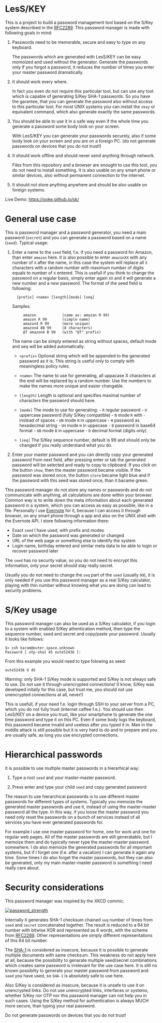 # LesS/KEY

This is a project to build a password management tool based on the
S/Key system described in the
[RFC2289](https://tools.ietf.org/html/rfc2289). This password manager
is made with following goals in mind:

1. Passwords need to be memorable, secure and easy to type on any
   keyboard.
   
   The passwords which are generated with LesS/KEY can be easy
   momoized and used without the generator. Generate the passwords
   only if you forgot a password, it reduces the number of times you
   enter your master password dramatically.

1. It should work every where.

   In fact you even do not require this particular tool, but can use
   any tool which is capable of generating S/Key SHA-1 passwords. So
   you have the garantee, that you can generate the password also
   without access to this particular tool. For most UNIX systems you
   can install the `skey` or equivalent command, which also generate
   exactly the same passwords.
   
1. You should be able to use it in a safe way even if the whole time
   you generate a password some body look on your screen.
   
   With LesS/KEY you can generate your passwords securely, also if
   some body look on your screen and you are on a foreign PC. (do not
   generate passwords on devices that you do not trust!)
   
1. It should work offline and should never send anything through
   network.
   
   Files from this repository and a browser are enought to use this
   tool, you do not need to install something. It is also usable on
   any smart phone or similar devices, also without permanent
   connection to the internet.
   
1. It should not store anything anywhere and should be also usable on
   foreign systems.

Live Demo: https://ooke.github.io/sk/

# General use case

This is password manager and a password generator, you need a main
password (`secret`) and you can generate a password based on a
name (`seed`). Typical usage:

1. Enter a name to the `seed` field, f.e. if you need a password for
   Amazon, than enter `amazon` here. It is also possible to enter
   `amazonXX` with any number of `X` after the name, in this case the
   system will replace all `X` characters with a random number with
   maximum number of digits equals to number of `X` entered. This is
   usefull if you think to change the password on a regular basis,
   simply enter again `XX` and it will generate a new number and a new
   password. The format of the seed field is following:

   ```
     [prefix] <name> [length][mode] [seq]
   ```
   
   Samples:
   ```
        amazon            (same as: amazan R 99)
        amazon R 99       (simple name)
        amazon4 R 99      (more unique)
        amazon4 8B 99     (8 characters)
        @T amazon4 B 99   (with "@T" prefix)
   ```
   
   The name can be simply entered as string without spaces, default mode and seq
   will be added automatically.
   
   - `<prefix>`
     Optional string which will be appended to the generated password as it
     is. This string is useful only to comply with meaningless policy rules.
   
   - `<name>`
     The name to use for generating, all uppacase X characters at the end will
     be replaced by a random number. Use the numbers to make the names more unique
     and easier changable.
   
   - `[length]`
     Length is optional and specifies maximal number of characters the password
     should have.
   
   - `[mode]`
     The mode to use for generating:
          - `R` regular password
          - `U` uppercase password (fully S/Key compatible)
          - `N` mode `R` with `-` instead of spaces
          - `UN` mode `N` in uppercase
          - `H` password as hexadecimal string
          - `UH` mode `H` in uppecase
          - `B` password in base64 format
          - `UB` mode `B` in uppercase
          - `D` decimal format (digits only)
   
   - `[seq]`
     The S/Key sequence number, default is 99 and should only be changed if you
     really understand what you do.

      
1. Enter your master password and you can directly copy your generated password
   from next field, after pressing enter or tab the generated password will be
   selected and ready to copy to clipboard. If you click on the button `show`,
   then the master password became visible. If the password was stored once, the
   button `store` became light blue and if the password with this seed was
   stored once, than it bacame green.

This password manager do not store any names or passwords and do not communicate
with anything, all calculations are done within your browser. Common way is to
write down the meta information about each generated password in a system, which
you can access as easy as possible, like in a file. Personally I use
[Evernote](http://www.evernote.com) for it, because I can access it through
browser, on any smart phone through a app and also on the UNIX shell with the
Evernote API. I store following information there:

- Exact `seed` I have used, with prefix and modes
- Date on which the password was generated or changed
- URL of the web page or something else to identify the system
- Login name, birthday entered and similar meta data to be able to
  login or recover password later

The `seed` has no security value, so you do not need to encrypt this
information, only your secret should stay really secret.

Usually you do not need to change the `seq` part of the `seed` (usually `99`),
it is only needed if you use this password manager as a real S/Key calculator,
playing with thin number without knowing what you are doing can lead to security
problems.

# S/Key usage

This password manager can also be used as a S/Key calculator, if you login to a
system with enabled S/Key athentication method, then type the sequence number,
seed and secret and copy/paste your password. Usually it looks like follows:

```
$> ssh karam@outer.space.unknown
Password [ otp-sha1 45 oute52436 ]:
```

From this example you would need to type folowing as seed:
```
oute52436 U 45
```

Warning: only SHA-1 S/Key mode is supported and S/Key is not always safe to
use. Do not use it through unencrypted connections! (I know, S/Key was developed
initally for this case, but trust me, you should not use unencrypted
connections at all, never!)

This is usefull, if your need f.e. login through SSH to your server from a PC,
which you do not fully trust (internet caffee f.e.). You should use then
LesS/KEY on a device you trust, like your smartphone to generate the one time
password and type it on this PC. Even if some body logs the keyboard, this
password became invalid and useless after you typed it in. Man in the middle
attack is still possible but it is very hard to do and to prepare and you are
usually safe, as long you use encrypted connections.

# Hierarchical passwords

It is possible to use multiple master passwords in a hierarhical way:

1. Type a root `seed` and your master-master password.

1. Press enter and type your child `seed` and copy generated password

The reason to use hierarchical passwords is to use different master passwords
for different types of systems. Typically you memoize the generated master
passwords and use it, instead of using the master-master password all the
type. In this way, if you loose the master password you need only reset the
passwords on a bunch of services instead of all services you have ever generated
passwords for.

For example I use one master password for home, one for work and one for regular
web pages. All of the master passwords are still generatable, but I memoize them
and do typically never type the master-master password somewhere. I do also
memoize the generated passwords for all important systems, but if I forget one
(f.e. after a vacation) I can generate it again any time. Some times I do also
forget the master passwords, but they can also be generated, only my main
master-master password is something I need really care about.

# Security considerations

This password manager was inspired by the XKCD commic:

[![password_strength](https://imgs.xkcd.com/comics/password_strength.png)](https://www.xkcd.com/936/)

Internally it generates SHA-1 checksum chained `seq` number of times from `seed`
and `secret` concatenated together. The result is reduced to a 64 bit number
with bitwise XOR and represented as 6 words, with the scheme from
[RFC2289](https://tools.ietf.org/html/rfc2289). Other representations are simply
different representations of this 64 bit number.

The [SHA-1](https://en.wikipedia.org/wiki/SHA-1) is considered as insecure,
because it is possible to generate multiple documents with same checksum. This
weakness do not apply here at all, because the possibility to genarate multiple
seed/secret combinations which creates same password is irrelevant for the use
case here. It is still no known possibilty to generate your master password from
password and `seed` you have used, so `SHA-1` is absolutely safe to use here.

Also S/Key is considered as insecure, because it is unsafe to use it on
unencrypted links. Do not use unencrypted links, interfaces or systems, whether
S/Key nor OTP nor this password manager can not help you in such cases. Using
the S/Key method for authentication is always MUCH more secure, than typing your
real password.

Do not generate passwords on devices that you do not trust!
